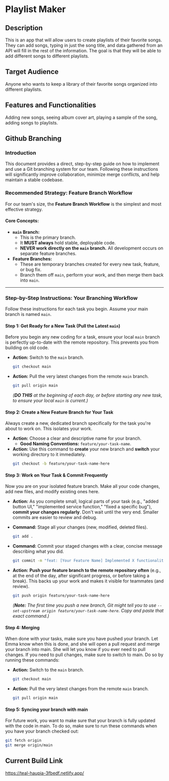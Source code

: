 # Playlist Maker
## Description
This is an app that will allow users to create playlists of their favorite songs. They can add songs, typing in just the song title, and data gathered from an API will fill in the rest of the information. The goal is that they will be able to add different songs to different playlists.
## Target Audience
Anyone who wants to keep a library of their favorite songs organized into different playlists.
## Features and Functionalities
Adding new songs, seeing album cover art, playing a sample of the song, adding songs to playlists.
## Github Branching

### Introduction

This document provides a direct, step-by-step guide on how to implement and use a Git branching system for our team. Following these instructions will significantly improve collaboration, minimize merge conflicts, and help maintain a stable codebase.

### Recommended Strategy: Feature Branch Workflow

For our team's size, the **Feature Branch Workflow** is the simplest and most effective strategy.

#### Core Concepts:

* **`main` Branch:**
    * This is the primary branch.
    * It **MUST always** hold stable, deployable code.
    * **NEVER work directly on the `main` branch.** All development occurs on separate feature branches.
* **Feature Branches:**
    * These are temporary branches created for every new task, feature, or bug fix.
    * Branch them off `main`, perform your work, and then merge them back into `main`.

---

### Step-by-Step Instructions: Your Branching Workflow

Follow these instructions for each task you begin. Assume your main branch is named `main`.

#### **Step 1: Get Ready for a New Task (Pull the Latest `main`)**

Before you begin any new coding for a task, ensure your local `main` branch is perfectly up-to-date with the remote repository. This prevents you from building on old code.

* **Action:** Switch to the `main` branch.
    ```bash
    git checkout main
    ```
* **Action:** Pull the very latest changes from the remote `main` branch.
    ```bash
    git pull origin main
    ```
    *(**DO THIS** at the beginning of each day, or before starting any new task, to ensure your local `main` is current.)*

#### **Step 2: Create a New Feature Branch for Your Task**

Always create a new, dedicated branch specifically for the task you're about to work on. This isolates your work.

* **Action:** Choose a clear and descriptive name for your branch.
    * **Good Naming Conventions:** `feature/your-task-name`.
* **Action:** Use this command to **create** your new branch and **switch** your working directory to it immediately.
    ```bash
    git checkout -b feature/your-task-name-here
    ```

#### **Step 3: Work on Your Task & Commit Frequently**

Now you are on your isolated feature branch. Make all your code changes, add new files, and modify existing ones here.

* **Action:** As you complete small, logical parts of your task (e.g., "added button UI," "implemented service function," "fixed a specific bug"), **commit your changes regularly**. Don't wait until the very end. Smaller commits are easier to review and debug.
* **Command:** Stage all your changes (new, modified, deleted files).
    ```bash
    git add .
    ```
* **Command:** Commit your staged changes with a clear, concise message describing what you did.
    ```bash
    git commit -m "feat: [Your Feature Name] Implemented X functionality"
    ```

* **Action:** **Push your feature branch to the remote repository often** (e.g., at the end of the day, after significant progress, or before taking a break). This backs up your work and makes it visible for teammates (and review).
    ```bash
    git push origin feature/your-task-name-here
    ```
    *(**Note:** The first time you push a new branch, Git might tell you to use `--set-upstream origin feature/your-task-name-here`. Copy and paste that exact command.)*

#### **Step 4: Merging**
When done with your tasks, make sure you have pushed your branch. Let Emma know when this is done, and she will open a pull request and merge your branch into main. She will let you know if you ever need to pull changes. If you need to pull changes, make sure to switch to main.
Do so by running these commands: 
* **Action:** Switch to the `main` branch.
    ```bash
    git checkout main
    ```
* **Action:** Pull the very latest changes from the remote `main` branch.
    ```bash
    git pull origin main
    ```

#### **Step 5: Syncing your branch with main**
For future work, you want to make sure that your branch is fully updated with the code in main. To do so, make sure to run these commands when you have your branch checked out:
```bash
git fetch origin
git merge origin/main
```

## Current Build Link
https://teal-haupia-3fbedf.netlify.app/